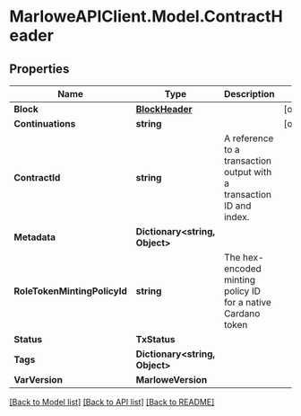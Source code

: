 # MarloweAPIClient.Model.ContractHeader

## Properties

Name | Type | Description | Notes
------------ | ------------- | ------------- | -------------
**Block** | [**BlockHeader**](BlockHeader.md) |  | [optional] 
**Continuations** | **string** |  | [optional] 
**ContractId** | **string** | A reference to a transaction output with a transaction ID and index. | 
**Metadata** | **Dictionary&lt;string, Object&gt;** |  | 
**RoleTokenMintingPolicyId** | **string** | The hex-encoded minting policy ID for a native Cardano token | 
**Status** | **TxStatus** |  | 
**Tags** | **Dictionary&lt;string, Object&gt;** |  | 
**VarVersion** | **MarloweVersion** |  | 

[[Back to Model list]](../README.md#documentation-for-models) [[Back to API list]](../README.md#documentation-for-api-endpoints) [[Back to README]](../README.md)


